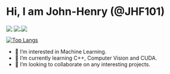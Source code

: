 # Hi, I am John-Henry (@JHF101)

<img align="center" src="https://github-readme-stats.vercel.app/api/?username=JHF101&count_private=true&theme=radical" />

<a href="https://github.com/anuraghazra/Digital_Filter_Synthesis">
  <img align="center" src="https://github-readme-stats.vercel.app/api/pin/?username=JHF101&repo=Digital_Filter_Synthesis" />
</a>
<a href="https://github.com/anuraghazra/Even_Order_Analog_Filter_Builder">
  <img align="center" src="https://github-readme-stats.vercel.app/api/pin/?username=JHF101&repo=Even_Order_Analog_Filter_Builder" />
</a>

<br>
<!-- [![Readme Card](https://github-readme-stats.vercel.app/api/pin/?username=JHF101&repo=Digital_Filter_Synthesis)](https://github.com/JHF101/Digital_Filter_Synthesis) -->

[![Top Langs](https://github-readme-stats.vercel.app/api/top-langs/?username=JHF101&layout=compact)](https://github.com/JHF101)
- 👀 I’m interested in Machine Learning.
- 🌱 I’m currently learning C++, Computer Vision and CUDA.
- 💞️ I’m looking to collaborate on any interesting projects.

<!---
JHF101/JHF101 is a ✨ special ✨ repository because its `README.md` (this file) appears on your GitHub profile.
You can click the Preview link to take a look at your changes.
--->
